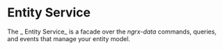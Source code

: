 # Entity Service

The _ Entity Service_ is a facade over the _ngrx-data_ commands, queries, and events that manage your entity model.
